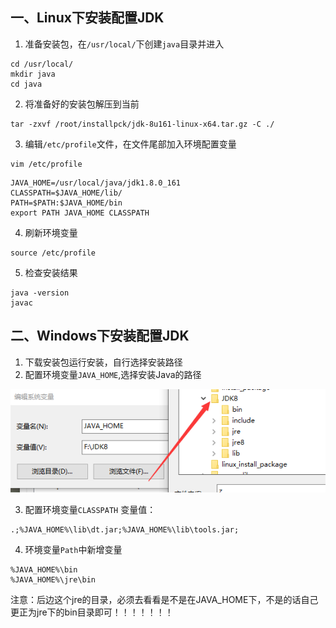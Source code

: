 ## 一、Linux下安装配置JDK
1. 准备安装包，在`/usr/local/`下创建`java`目录并进入

```
cd /usr/local/
mkdir java
cd java
```
2. 将准备好的安装包解压到当前

```
tar -zxvf /root/installpck/jdk-8u161-linux-x64.tar.gz -C ./
```
3. 编辑`/etc/profile`⽂件，在⽂件尾部加⼊环境配置变量

```
vim /etc/profile
```
```
JAVA_HOME=/usr/local/java/jdk1.8.0_161
CLASSPATH=$JAVA_HOME/lib/
PATH=$PATH:$JAVA_HOME/bin
export PATH JAVA_HOME CLASSPATH
``` 
4. 刷新环境变量

```
source /etc/profile
```
5. 检查安装结果

```
java -version
javac
```


## 二、Windows下安装配置JDK
1. 下载安装包运行安装，自行选择安装路径
2. 配置环境变量`JAVA_HOME`,选择安装Java的路径

![](../../picture/2022-02-20-10-14-26.png)

3. 配置环境变量`CLASSPATH`
变量值：

```
.;%JAVA_HOME%\lib\dt.jar;%JAVA_HOME%\lib\tools.jar;
```
4. 环境变量`Path`中新增变量

```
%JAVA_HOME%\bin
%JAVA_HOME%\jre\bin
```
注意：后边这个jre的目录，必须去看看是不是在JAVA_HOME下，不是的话自己更正为jre下的bin目录即可！！！！！！！


